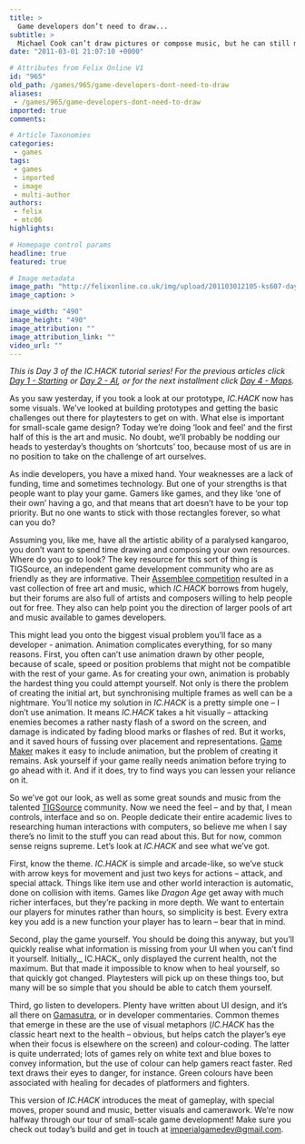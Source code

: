 ```yaml
---
title: >
  Game developers don’t need to draw...
subtitle: >
  Michael Cook can’t draw pictures or compose music, but he can still make games
date: "2011-03-01 21:07:10 +0000"

# Attributes from Felix Online V1
id: "965"
old_path: /games/965/game-developers-dont-need-to-draw
aliases:
 - /games/965/game-developers-dont-need-to-draw
imported: true
comments:

# Article Taxonomies
categories:
 - games
tags:
 - games
 - imported
 - image
 - multi-author
authors:
 - felix
 - mtc06
highlights:

# Homepage control params
headline: true
featured: true

# Image metadata
image_path: "http://felixonline.co.uk/img/upload/201103012105-ks607-day3make.jpg"
image_caption: >

image_width: "490"
image_height: "490"
image_attribution: ""
image_attribution_link: ""
video_url: ""
---
```


_This is Day 3 of the IC.HACK tutorial series! For the previous articles click [Day 1 - Starting](http://www.felixonline.co.uk/?article=903) or [Day 2 - AI](http://www.felixonline.co.uk/?article=934), or for the next installment click [Day 4 - Maps](http://www.felixonline.co.uk/?article=988)._

As you saw yesterday, if you took a look at our prototype, _IC.HACK_ now has some visuals. We’ve looked at building prototypes and getting the basic challenges out there for playtesters to get on with. What else is important for small-scale game design? Today we’re doing ‘look and feel’ and the first half of this is the art and music. No doubt, we’ll probably be nodding our heads to yesterday’s thoughts on ‘shortcuts’ too, because most of us are in no position to take on the challenge of art ourselves.

As indie developers, you have a mixed hand. Your weaknesses are a lack of funding, time and sometimes technology. But one of your strengths is that people want to play your game. Gamers like games, and they like ‘one of their own’ having a go, and that means that art doesn’t have to be your top priority. But no one wants to stick with those rectangles forever, so what can you do?

Assuming you, like me, have all the artistic ability of a paralysed kangaroo, you don’t want to spend time drawing and composing your own resources. Where do you go to look? The key resource for this sort of thing is TIGSource, an independent game development community who are as friendly as they are informative. Their [Assemblee competition](http://tinyurl.com/gamedev3) resulted in a vast collection of free art and music, which _IC.HACK_ borrows from hugely, but their forums are also full of artists and composers willing to help people out for free. They also can help point you the direction of larger pools of art and music available to games developers.

This might lead you onto the biggest visual problem you’ll face as a developer - animation. Animation complicates everything, for so many reasons. First, you often can’t use animation drawn by other people, because of scale, speed or position problems that might not be compatible with the rest of your game. As for creating your own, animation is probably the hardest thing you could attempt yourself. Not only is there the problem of creating the initial art, but synchronising multiple frames as well can be a nightmare. You’ll notice my solution in _IC.HACK_ is a pretty simple one – I don’t use animation. It means _IC.HACK_ takes a hit visually – attacking enemies becomes a rather nasty flash of a sword on the screen, and damage is indicated by fading blood marks or flashes of red. But it works, and it saved hours of fussing over placement and representations. [Game Maker](http://www.yoyogames.com/make) makes it easy to include animation, but the problem of creating it remains. Ask yourself if your game really needs animation before trying to go ahead with it. And if it does, try to find ways you can lessen your reliance on it.

So we’ve got our look, as well as some great sounds and music from the talented [TIGSource](http://www.tigsource.com/) community. Now we need the feel – and by that, I mean controls, interface and so on. People dedicate their entire academic lives to researching human interactions with computers, so believe me when I say there’s no limit to the stuff you can read about this. But for now, common sense reigns supreme. Let’s look at _IC.HACK_ and see what we’ve got.

First, know the theme. _IC.HACK_ is simple and arcade-like, so we’ve stuck with arrow keys for movement and just two keys for actions – attack, and special attack. Things like item use and other world interaction is automatic, done on collision with items. Games like _Dragon Age_ get away with much richer interfaces, but they’re packing in more depth. We want to entertain our players for minutes rather than hours, so simplicity is best. Every extra key you add is a new function your player has to learn – bear that in mind.

Second, play the game yourself. You should be doing this anyway, but you’ll quickly realise what information is missing from your UI when you can’t find it yourself. Initially,_ IC.HACK_ only displayed the current health, not the maximum. But that made it impossible to know when to heal yourself, so that quickly got changed. Playtesters will pick up on these things too, but many will be so simple that you should be able to catch them yourself.

Third, go listen to developers. Plenty have written about UI design, and it’s all there on [Gamasutra](http://www.gamasutra.com/), or in developer commentaries. Common themes that emerge in these are the use of visual metaphors (_IC.HACK_ has the classic heart next to the health – obvious, but helps catch the player’s eye when their focus is elsewhere on the screen) and colour-coding. The latter is quite underrated; lots of games rely on white text and blue boxes to convey information, but the use of colour can help gamers react faster. Red text draws their eyes to danger, for instance. Green colours have been associated with healing for decades of platformers and fighters.

This version of _IC.HACK_ introduces the meat of gameplay, with special moves, proper sound and music, better visuals and camerawork. We’re now halfway through our tour of small-scale game development! Make sure you check out today’s build and get in touch at [imperialgamedev@gmail.com](mailto:imperialgamedev@gmail.com).
